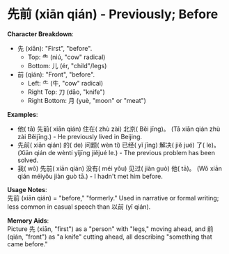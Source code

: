 # **先前 (xiān qián) - Previously; Before**

**Character Breakdown**:  
- 先 (xiān): "First", "before".
  - Top: ⺧ (niú, "cow" radical)
  - Bottom: 儿 (ér, "child"/legs)  
- 前 (qián): "Front", "before".
  - Left: ⺧ (牛, "cow" radical)
  - Right Top: 刀 (dāo, "knife")
  - Right Bottom: 月 (yuè, "moon" or "meat")

**Examples**:  
- 他( tā) 先前( xiān qián) 住在( zhù zài) 北京( Běi jīng)。 (Tā xiān qián zhù zài Běijīng.) - He previously lived in Beijing.  
- 先前( xiān qián) 的( de) 问题( wèn tí) 已经( yǐ jīng) 解决( jiě jué) 了( le)。 (Xiān qián de wèntí yǐjīng jiějué le.) - The previous problem has been solved.  
- 我( wǒ) 先前( xiān qián) 没有( méi yǒu) 见过( jiàn guò) 他( tā)。 (Wǒ xiān qián méiyǒu jiàn guò tā.) - I hadn't met him before.

**Usage Notes**:  
先前 (xiān qián) = "before," "formerly." Used in narrative or formal writing; less common in casual speech than 以前 (yǐ qián).

**Memory Aids**:  
Picture 先 (xiān, "first") as a "person" with "legs," moving ahead, and 前 (qián, "front") as "a knife" cutting ahead, all describing "something that came before."